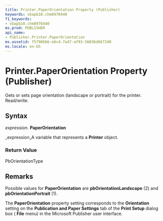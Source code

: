 ```yaml
---
title: Printer.PaperOrientation Property (Publisher)
keywords: vbapb10.chm8978440
f1_keywords:
- vbapb10.chm8978440
ms.prod: PUBLISHER
api_name:
- Publisher.Printer.PaperOrientation
ms.assetid: f57986b6-e6c4-7a47-af93-56036d667240
ms.locale: en-US
---
```



# Printer.PaperOrientation Property (Publisher)

Gets or sets page orientation (landscape or portrait) for the printer. Read/write.


## Syntax

 _expression_. **PaperOrientation**

 _expression_A variable that represents a  **Printer** object.


### Return Value

PbOrientationType


## Remarks

Possible values for  **PaperOrientation** are **pbOrientationLandscape** (2) and **pbOrientationPortrait** (1).

The  **PaperOrientation** property setting corresponds to the **Orientation** setting on the **Publication and Paper Settings** tab of the **Print Setup** dialog box ( **File** menu) in the Microsoft Publisher user interface.


